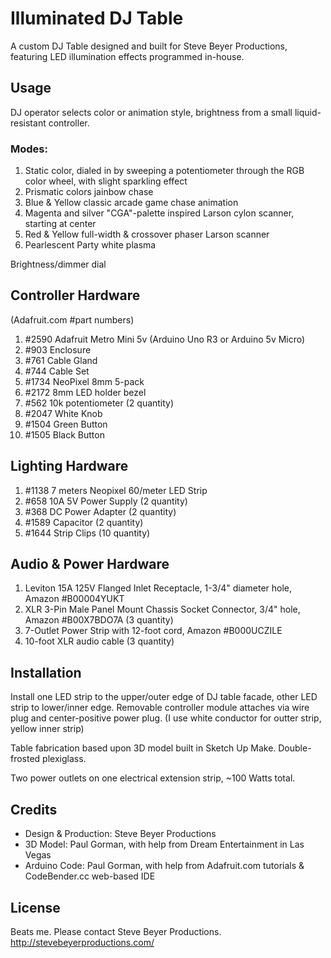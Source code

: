 # Illuminated DJ Table

A custom DJ Table designed and built for Steve Beyer Productions, featuring LED illumination effects programmed in-house.

## Usage

DJ operator selects color or animation style, brightness from a small liquid-resistant controller.

### Modes:

1. Static color, dialed in by sweeping a potentiometer through the RGB color wheel, with slight sparkling effect
2. Prismatic colors jainbow chase
3. Blue & Yellow classic arcade game chase animation
4. Magenta and silver "CGA"-palette inspired Larson cylon scanner, starting at center
5. Red & Yellow full-width & crossover phaser Larson scanner
6. Pearlescent Party white plasma

Brightness/dimmer dial

## Controller Hardware

(Adafruit.com #part numbers)

1. #2590 Adafruit Metro Mini 5v (Arduino Uno R3 or Arduino 5v Micro)
2. #903  Enclosure
3. #761  Cable Gland
4. #744  Cable Set
6. #1734 NeoPixel 8mm 5-pack
7. #2172 8mm LED holder bezel
8. #562  10k potentiometer (2 quantity)
9. #2047 White Knob
10. #1504 Green Button
11. #1505 Black Button

## Lighting Hardware

1. #1138 7 meters Neopixel 60/meter LED Strip
2. #658  10A 5V Power Supply (2 quantity)
3. #368  DC Power Adapter (2 quantity)
4. #1589 Capacitor (2 quantity)
5. #1644 Strip Clips (10 quantity)

## Audio & Power Hardware

1. Leviton 15A 125V Flanged Inlet Receptacle, 1-3/4" diameter hole, Amazon #B00004YUKT
2. XLR 3-Pin Male Panel Mount Chassis Socket Connector, 3/4" hole, Amazon #B00X7BDO7A  (3 quantity)
3. 7-Outlet Power Strip with 12-foot cord, Amazon #B000UCZILE
4. 10-foot XLR audio cable (3 quantity)

## Installation

Install one LED strip to the upper/outer edge of DJ table facade, other LED strip to lower/inner edge. Removable controller module attaches via wire plug and center-positive power plug. 
(I use white conductor for outter strip, yellow inner strip)

Table fabrication based upon 3D model built in Sketch Up Make.  Double-frosted plexiglass.

Two power outlets on one electrical extension strip, ~100 Watts total.

## Credits

* Design & Production: Steve Beyer Productions
* 3D Model: Paul Gorman, with help from Dream Entertainment in Las Vegas
* Arduino Code: Paul Gorman, with help from Adafruit.com tutorials & CodeBender.cc web-based IDE

## License

Beats me. Please contact Steve Beyer Productions.
http://stevebeyerproductions.com/


